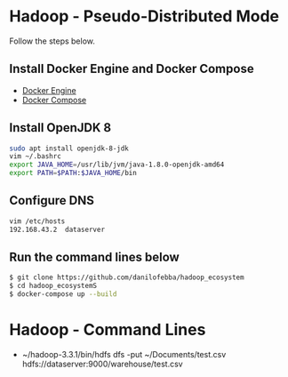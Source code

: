 # Hadoop - Pseudo-Distributed Mode
Follow the steps below.
## Install Docker Engine and Docker Compose
- [Docker Engine](https://docs.docker.com/engine/install)
- [Docker Compose](https://docs.docker.com/engine/install)
## Install OpenJDK 8
``` bash
sudo apt install openjdk-8-jdk
vim ~/.bashrc
export JAVA_HOME=/usr/lib/jvm/java-1.8.0-openjdk-amd64
export PATH=$PATH:$JAVA_HOME/bin
```
## Configure DNS
``` bash
vim /etc/hosts
192.168.43.2  dataserver
```
## Run the command lines below
``` bash
$ git clone https://github.com/danilofebba/hadoop_ecosystem
$ cd hadoop_ecosystemS
$ docker-compose up --build
```


# Hadoop - Command Lines
- ~/hadoop-3.3.1/bin/hdfs dfs -put ~/Documents/test.csv hdfs://dataserver:9000/warehouse/test.csv
